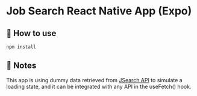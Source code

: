 # Job Search React Native App (Expo)

## 🚀 How to use

```sh
npm install
```

## 📝 Notes

This app is using dummy data retrieved from [JSearch API](https://rapidapi.com/letscrape-6bRBa3QguO5/api/jsearch) to simulate a loading state, and it can be integrated with any API in the useFetch() hook.
